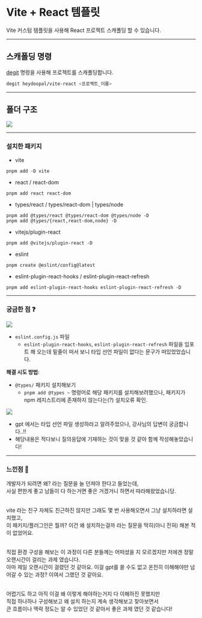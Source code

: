 # Vite + React 템플릿

Vite 커스텀 템플릿을 사용해 React 프로젝트 스캐폴딩 할 수 있습니다.

<hr />

## 스캐폴딩 명령

[degit](https://github.com/Rich-Harris/degit?tab=readme-ov-file#readme) 명령을 사용해 프로젝트를 스캐폴딩합니다.

```sh
degit heydoopal/vite-react <프로젝트_이름>
```

<hr />

## 폴더 구조

![](https://velog.velcdn.com/images/zidoopal/post/35db48d4-7a2c-41db-b46a-9a513ae1c1aa/image.png)


<hr />

### 설치한 패키지

- vite

```
pnpm add -D vite
```

- react / react-dom

```
pnpm add react react-dom
```

- types/react / types/react-dom | types/node

```
pnpm add @types/react @types/react-dom @types/node -D
pnpm add @types/{react,react-dom,node} -D
```

- vitejs/plugin-react

```
pnpm add @vitejs/plugin-react -D
```

- eslint

```
pnpm create @eslint/config@latest
```

- eslint-plugin-react-hooks / eslint-plugin-react-refresh

```
pnpm add eslint-plugin-react-hooks eslint-plugin-react-refresh -D
```

<hr />

### 궁금한 점 ❓

![](https://velog.velcdn.com/images/zidoopal/post/6ae4ad37-aab6-418d-965e-c66c2d85e589/image.png)

- `eslint.config.js` 파일
  - `eslint-plugin-react-hooks`, `eslint-plugin-react-refresh` 파일을 임포트 해 오는데 밑줄이 떠서 보니
    타입 선언 파일이 없다는 문구가 떠있었었습니다.

**해결 시도 방법**:

- `@types/` 패키지 설치해보기
  - `pnpm add @types ~` 명령어로 해당 패키지를 설치해보려했으나, 패키지가 npm 레지스트리에 존재하지 않는다는(?) 설치오류 확인.

![](https://velog.velcdn.com/images/zidoopal/post/3e118217-2aaa-4fa4-99c9-86e6fbf8246f/image.png)

- gpt 에서는 타입 선언 파일 생성하라고 알려주었으나, 강사님의 답변이 궁금합니다..!!
- 해당내용은 적다보니 질의응답에 기재하는 것이 맞을 것 같아 함께 작성해놓았습니다!

<hr />

### 느낀점 💬

개발자가 되려면 왜? 라는 질문을 늘 던져야 한다고 들었는데, <br> 
사실 편한게 좋고 남들이 다 하는거면 좋은 거겠거니 하면서 따라해왔었습니당. <br>
<br>

vite 라는 친구 자체도 친근하진 않지만 그래도 몇 번 사용해오면서 그냥 설치하라면 설치했고, <br>
이 패키지/플러그인은 뭘까? 이건 왜 설치하는걸까 라는 질문을 딱히(아니 전혀) 해본 적이 없었어요. <br>
<br>

직접 환경 구성을 해보는 이 과정이 다른 분들께는 어떠셨을 지 모르겠지만 저에겐 정말 오랜시간이 걸리는 과제 였습니다.<br>
아마 제일 오랜시간이 걸렸던 것 같아요. 이걸 gpt를 쓸 수도 없고 온전히 이해해야만 넘어갈 수 있는 과정? 이여서 그랬던 것 같아요.<br>
<br>

어렵기도 하고 아직 이걸 왜 이렇게 해야하는거지 다 이해하진 못했지만 <br>
직접 하나하나 구성해보고 왜 설치 하는지 계속 생각해보고 찾아보면서<br>
큰 흐름이나 맥락 정도는 알 수 있었던 것 같아서 좋은 과제 였던 것 같습니다!
